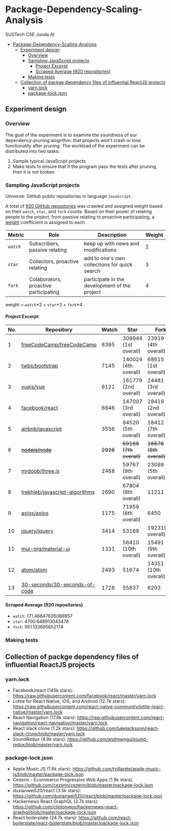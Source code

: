 # Package-Dependency-Scaling-Analysis

SUSTech CSE Junda AI

- [Package-Dependency-Scaling-Analysis](#package-dependency-scaling-analysis)
  - [Experiment design](#experiment-design)
    - [Overview](#overview)
    - [Sampling JavaScript projects](#sampling-javascript-projects)
      - [Project Excerpt](#project-excerpt)
      - [Scraped Average (920 repositories)](#scraped-average-920-repositories)
    - [Making tests](#making-tests)
  - [Collection of packge dependency files of influential ReactJS projects](#collection-of-packge-dependency-files-of-influential-reactjs-projects)
    - [yarn.lock](#yarnlock)
    - [package-lock.json](#package-lockjson)

## Experiment design

### Overview

The goal of the experiment is to examine the soundness of our dependency-pruning alogrithm: that projects won't crash or lose functionality after pruning. The workload of the experiment can be distributed into two tasks:

1. Sample typical JavaScript projects
2. Make tests to ensure that if the program pass the tests after pruning, then it is not broken

### Sampling JavaScript projects

Universe: GitHub public repositories in language `JavaScript`.

A total of [920 GitHub repositories](repo-sampling/repos.csv) was crawled and assigned weight based on their `watch`, `star`, and `fork` counts. Based on their power of relating people to the project, from passive relating to proactive participating, a [weight](repo-sampling/weight.csv) coefficient is assigned to each.

| Metric  | Role                                  | Description                                   | Weight |
| ------- | ------------------------------------- | --------------------------------------------- | ------ |
| `watch` | Subscribers, passive relating         | keep up with news and modifications           | 2      |
| `star`  | Collectors, proactive relating        | add to one's own collections for quick search | 3      |
| `fork`  | Colaborators, proactive participating | participate in the development of the project | 4      |

weight = `watch`*2 + `star`*3 + `fork`*4

#### Project Excerpt

| No. | Repository                                                                          | Watch    | Star                    | Fork                    | Weight           |
| --- | ----------------------------------------------------------------------------------- | -------- | ----------------------- | ----------------------- | ---------------- |
| 1   | [freeCodeCamp/freeCodeCamp](https://github.com/freeCodeCamp/freeCodeCamp)           | 8395     | 309944 (1st overall)    | 23919 (4th overall)     | 1042298          |
| 2   | [twbs/bootstrap](https://github.com/twbs/bootstrap)                                 | 7145     | 140024 (4th overall)    | 68615 (1st overall)     | 708822           |
| 3   | [vuejs/vue](https://github.com/vuejs/vue)                                           | 6121     | 161779 (2nd overall)    | 24481  (3rd overall)    | 595503           |
| 4   | [facebook/react](https://github.com/facebook/react)                                 | 6646     | 147007 (3rd overall)    | 28419 (2nd overall)     | 567989           |
| 5   | [airbnb/javascript](https://github.com/airbnb/javascript)                           | 3556     | 94520 (5th overall)     | 18412 (7th overall)     | 364320           |
| 6   | ~~[nodejs/node](https://github.com/nodejs/node)~~                                   | ~~2926~~ | ~~69168 (7th overall)~~ | ~~16676 (8th overall)~~ | 280060           |
| 7   | [mrdoob/three.js](https://github.com/mrdoob/three.js)                               | 2468     | 59767 (9th overall)     | 23099 (5th overall)     | 276633           |
| 8   | [trekhleb/javascript-algorithms](https://github.com/trekhleb/javascript-algorithms) | 2690     | 67804 (8th overall)     | 11211                   | 253636           |
| 9   | [axios/axios](https://github.com/axios/axios)                                       | 1175     | 71959 (6th overall)     | 6450                    | 244027           |
| 10  | [jquery/jquery](https://github.com/jquery/jquery)                                   | 3414     | 53169                   | 19231(6th overall)      | 243259           |
| 11  | [mui-org/material-ui](https://github.com/mui-org/material-ui)                       | 1331     | 56410 (10th overall)    | 15491 (9th overall)     | 233856           |
| 12  | [atom/atom](https://github.com/atom/atom)                                           | 2493     | 51674                   | 14351 (10th overall)    | 217412           |
| 13  | [30-seconds/30-seconds-of-code](https://github.com/30-seconds/30-seconds-of-code)   | 1728     | 55837                   | 6203                    | 195779 (>98.59%) |

#### Scraped Average (920 repositories)

- `watch`: 171.46847826086957
- `star`: 4700.648913043478
- `fork`: 951.133695652174

### Making tests



## Collection of packge dependency files of influential ReactJS projects

### yarn.lock

- Facebook/react (145k stars): https://raw.githubusercontent.com/facebook/react/master/yarn.lock
- Lottie for React Native, iOS, and Android (12.7k stars): https://raw.githubusercontent.com/react-native-community/lottie-react-native/master/yarn.lock
- React Navigation (17.6k stars): https://raw.githubusercontent.com/react-navigation/react-navigation/master/yarn.lock
- React slack clone (1.2k stars): https://github.com/lukejacksonn/react-slack-clone/blob/master/yarn.lock
- SoundRedux (4.9k stars): https://github.com/andrewngu/sound-redux/blob/master/yarn.lock

### package-lock.json

- Apple Music.JS (1.6k stars): https://github.com/tvillarete/apple-music-js/blob/master/package-lock.json
- Cezerin - Ecommerce Progressive Web Apps (1.9k stars): https://github.com/cezerin/cezerin/blob/master/package-lock.json
- duxianwei520/react (3.5k stars): https://github.com/duxianwei520/react/blob/master/package-lock.json
- Hackernews React GraphQL (3.7k stars): https://github.com/clintonwoo/hackernews-react-graphql/blob/master/package-lock.json
- React boilerplate (24.7k stars): https://github.com/react-boilerplate/react-boilerplate/blob/master/package-lock.json
